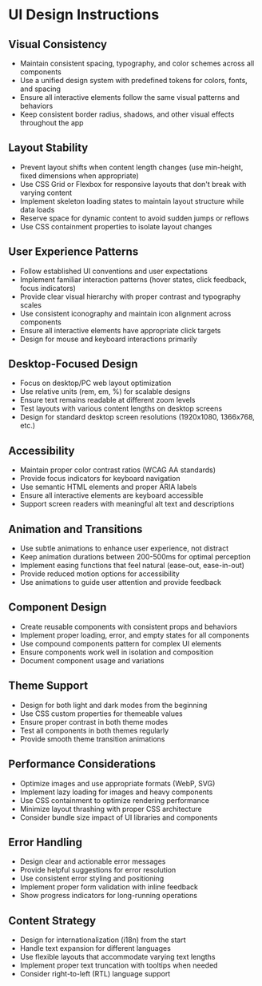 # UI Design Instructions

## Visual Consistency
- Maintain consistent spacing, typography, and color schemes across all components
- Use a unified design system with predefined tokens for colors, fonts, and spacing
- Ensure all interactive elements follow the same visual patterns and behaviors
- Keep consistent border radius, shadows, and other visual effects throughout the app

## Layout Stability
- Prevent layout shifts when content length changes (use min-height, fixed dimensions when appropriate)
- Use CSS Grid or Flexbox for responsive layouts that don't break with varying content
- Implement skeleton loading states to maintain layout structure while data loads
- Reserve space for dynamic content to avoid sudden jumps or reflows
- Use CSS containment properties to isolate layout changes

## User Experience Patterns
- Follow established UI conventions and user expectations
- Implement familiar interaction patterns (hover states, click feedback, focus indicators)
- Provide clear visual hierarchy with proper contrast and typography scales
- Use consistent iconography and maintain icon alignment across components
- Ensure all interactive elements have appropriate click targets
- Design for mouse and keyboard interactions primarily

## Desktop-Focused Design
- Focus on desktop/PC web layout optimization
- Use relative units (rem, em, %) for scalable designs
- Ensure text remains readable at different zoom levels
- Test layouts with various content lengths on desktop screens
- Design for standard desktop screen resolutions (1920x1080, 1366x768, etc.)

## Accessibility
- Maintain proper color contrast ratios (WCAG AA standards)
- Provide focus indicators for keyboard navigation
- Use semantic HTML elements and proper ARIA labels
- Ensure all interactive elements are keyboard accessible
- Support screen readers with meaningful alt text and descriptions

## Animation and Transitions
- Use subtle animations to enhance user experience, not distract
- Keep animation durations between 200-500ms for optimal perception
- Implement easing functions that feel natural (ease-out, ease-in-out)
- Provide reduced motion options for accessibility
- Use animations to guide user attention and provide feedback

## Component Design
- Create reusable components with consistent props and behaviors
- Implement proper loading, error, and empty states for all components
- Use compound components pattern for complex UI elements
- Ensure components work well in isolation and composition
- Document component usage and variations

## Theme Support
- Design for both light and dark modes from the beginning
- Use CSS custom properties for themeable values
- Ensure proper contrast in both theme modes
- Test all components in both themes regularly
- Provide smooth theme transition animations

## Performance Considerations
- Optimize images and use appropriate formats (WebP, SVG)
- Implement lazy loading for images and heavy components
- Use CSS containment to optimize rendering performance
- Minimize layout thrashing with proper CSS architecture
- Consider bundle size impact of UI libraries and components

## Error Handling
- Design clear and actionable error messages
- Provide helpful suggestions for error resolution
- Use consistent error styling and positioning
- Implement proper form validation with inline feedback
- Show progress indicators for long-running operations

## Content Strategy
- Design for internationalization (i18n) from the start
- Handle text expansion for different languages
- Use flexible layouts that accommodate varying text lengths
- Implement proper text truncation with tooltips when needed
- Consider right-to-left (RTL) language support
